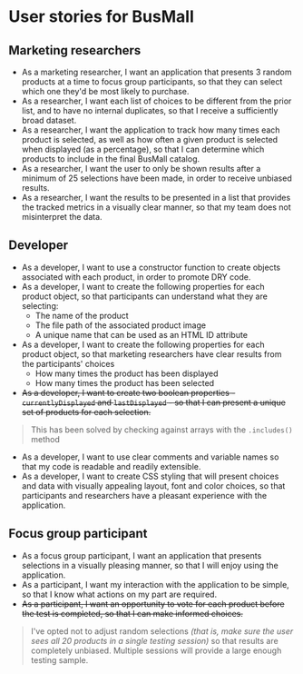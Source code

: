 # User stories for BusMall

## Marketing researchers
- As a marketing researcher, I want an application that presents 3 random products at a time to focus group participants, so that they can select which one they'd be most likely to purchase.
- As a researcher, I want each list of choices to be different from the prior list, and to have no internal duplicates, so that I receive a sufficiently broad dataset.
- As a researcher, I want the application to track how many times each product is selected, as well as how often a given product is selected when displayed (as a percentage), so that I can determine which products to include in the final BusMall catalog.
- As a researcher, I want the user to only be shown results after a minimum of 25 selections have been made, in order to receive unbiased results.
- As a researcher, I want the results to be presented in a list that provides the tracked metrics in a visually clear manner, so that my team does not misinterpret the data.

## Developer
- As a developer, I want to use a constructor function to create objects associated with each product, in order to promote DRY code.
- As a developer, I want to create the following properties for each product object, so that participants can understand what they are selecting:
  - The name of the product
  - The file path of the associated product image
  - A unique name that can be used as an HTML ID attribute
- As a developer, I want to create the following properties for each product object, so that marketing researchers have clear results from the participants' choices
  - How many times the product has been displayed
  - How many times the product has been selected
- ~~As a developer, I want to create two boolean properties - `currentlyDisplayed` and `lastDisplayed` - so that I can present a unique set of products for each selection.~~
> This has been solved by checking against arrays with  the `.includes()` method

- As a developer, I want to use clear comments and variable names so that my code is readable and readily extensible.
- As a developer, I want to create CSS styling that will present choices and data with visually appealing layout, font and color choices, so that participants and researchers have a pleasant experience with the application.

## Focus group participant
- As a focus group participant, I want an application that presents selections in a visually pleasing manner, so that I will enjoy using the application.
- As a participant, I want my interaction with the application to be simple, so that I know what actions on my part are required.
- ~~As a participant, I want an opportunity to vote for each product before the test is completed, so that I can make informed choices.~~
> I've opted not to adjust random selections _(that is, make sure the user sees all 20 products in a single testing session)_ so that results are completely unbiased. Multiple sessions will provide a large enough testing sample.

